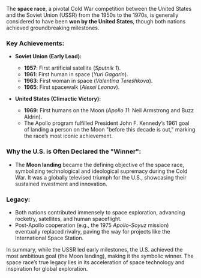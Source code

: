 The **space race**, a pivotal Cold War competition between the United States and the Soviet Union (USSR) from the 1950s to the 1970s, is generally considered to have been **won by the United States**, though both nations achieved groundbreaking milestones.

### Key Achievements:
- **Soviet Union (Early Lead):**
  - **1957**: First artificial satellite (*Sputnik 1*).
  - **1961**: First human in space (*Yuri Gagarin*).
  - **1963**: First woman in space (*Valentina Tereshkova*).
  - **1965**: First spacewalk (*Alexei Leonov*).

- **United States (Climactic Victory):**
  - **1969**: First humans on the Moon (*Apollo 11*: Neil Armstrong and Buzz Aldrin).
  - The Apollo program fulfilled President John F. Kennedy’s 1961 goal of landing a person on the Moon "before this decade is out," marking the race’s most iconic achievement.

### Why the U.S. is Often Declared the "Winner":
- The **Moon landing** became the defining objective of the space race, symbolizing technological and ideological supremacy during the Cold War. It was a globally televised triumph for the U.S., showcasing their sustained investment and innovation.

### Legacy:
- Both nations contributed immensely to space exploration, advancing rocketry, satellites, and human spaceflight.
- Post-Apollo cooperation (e.g., the 1975 *Apollo-Soyuz* mission) eventually replaced rivalry, paving the way for projects like the International Space Station.

In summary, while the USSR led early milestones, the U.S. achieved the most ambitious goal (the Moon landing), making it the symbolic winner. The space race’s true legacy lies in its acceleration of space technology and inspiration for global exploration.